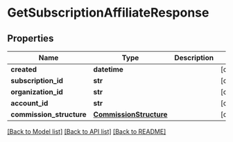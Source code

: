 # GetSubscriptionAffiliateResponse

## Properties
Name | Type | Description | Notes
------------ | ------------- | ------------- | -------------
**created** | **datetime** |  | [optional] 
**subscription_id** | **str** |  | [optional] 
**organization_id** | **str** |  | [optional] 
**account_id** | **str** |  | [optional] 
**commission_structure** | [**CommissionStructure**](CommissionStructure.md) |  | [optional] 

[[Back to Model list]](../README.md#documentation-for-models) [[Back to API list]](../README.md#documentation-for-api-endpoints) [[Back to README]](../README.md)


